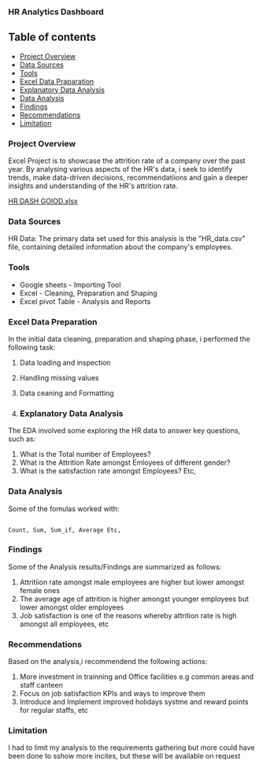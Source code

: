 ### HR Analytics Dashboard

## Table of contents

- [Project Overview](#project-overview)
- [Data Sources](#data-sources)
- [Tools](#tools)
- [Excel Data Praparation](#excel-data-preparation)
- [Explanatory Data Analysis](#explanatory-data-analysis)
- [Data Analysis](#data-analysis)
- [Findings](#findings)
- [Recommendations](#recommendations)
- [Limitation](#limitation)
### Project Overview

Excel Project is to showcase the attrition rate of a company over the past year. By analysing various aspects of the HR's data, i seek to identify trends, make data-driven decisions, recommendatiions and gain a deeper insights and understanding of the HR's attrition rate.


[HR DASH GOIOD.xlsx](https://github.com/user-attachments/files/17173659/HR.DASH.GOIOD.xlsx)

### Data Sources

HR Data: The primary data set used for this analysis is the "HR_data.csv" file, containing detailed information about the company's employees.

### Tools

- Google sheets - Importing Tool
- Excel - Cleaning, Preparation and Shaping
- Excel pivot Table - Analysis and Reports

###   Excel Data Preparation
In the initial data cleaning, preparation and shaping phase, i performed the following task:

1. Data loading and inspection
2. Handling missing values
3. Data ceaning and  Formatting

4. ### Explanatory Data Analysis

 The EDA involved some exploring the HR data to answer key questions, such as:

  1. What is the Total number of Employees?
  2. What is the Attrition Rate amongst Emloyees of different gender?
  3. What is the satisfaction rate amongst Employees? Etc,
  
### Data Analysis

Some of the fomulas worked with:

``` Excel

Count, Sum, Sum_if, Average Etc,
```
### Findings

Some of the Analysis results/Findings are summarized as follows:

1. Attritiion rate amongst male employees are higher but lower amongst female ones
2. The average age of attrition is higher amongst younger employees but lower amongst older employees
3. Job satisfaction is one of the reasons whereby attrition rate is high amongst all employees, etc

### Recommendations

Based on the analysis,i recommendend the following actions:

1. More investment in trainning and Office facilities e.g common areas and staff canteen
2. Focus on job satisfaction KPIs and ways to improve them
3. Introduce and Implement improved holidays systme and reward points for regular staffs, etc


### Limitation

I had to limit my analysis to the requirements gathering but more could have been done to sshow more incites, but these will be available on request









